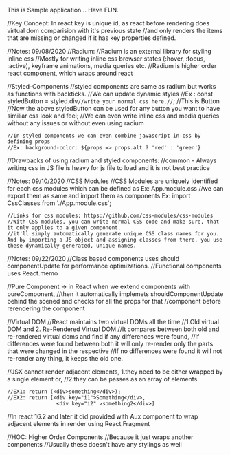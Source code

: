 This is Sample application... Have FUN.

//Key Concept: In react key is unique id, as react before rendering does virtual dom comparision with it's previous state
    //and only renders the items that are missing or changed if it has key properties defined.

//Notes: 09/08/2020
//Radium: 
    //Radium is an external library for styling inline css
    //Mostly for writing inline css browser states (:hover, :focus, :active), keyframe animations, media queries etc.
    //Radium is higher order react component, which wraps around react

//Styled-Components
    //styled components are same as radium but works as functions with backticks.
    //We can update dynamic styles
    //Ex : const styledButton = styled.div`//write your normal css here.//`;
    //<styleButton>This is Button</styledButton>
    //Now the above styledButton can be used for any button you want to have similiar css look and feel;
    //We can even write inline css and media queries without any issues or without even using radium
    
    //In styled components we can even combine javascript in css by defining props
    //Ex: background-color: ${props => props.alt ? 'red' : 'green'}

//Drawbacks of using radium and styled components:
    //common - Always writing css in JS file is heavy for js file to load and it is not best practice

//Notes: 09/10/2020
//CSS Modules
    //CSS Modules are uniquely identified for each css modules which can be defined as Ex: App.module.css
    //we can export them as same and import them as components Ex: import CssClasses from './App.module.css';

    //Links for css modules: https://github.com/css-modules/css-modules
    //With CSS modules, you can write normal CSS code and make sure, that it only applies to a given component.
    //it'll simply automatically generate unique CSS class names for you. And by importing a JS object and assigning classes from there, you use these dynamically generated, unique names.


//Notes: 09/22/2020
//Class based components uses should componentUpdate for performance optimizations.
//Functional components uses React.memo

//Pure Component -> in React when we extend components with pureComponent,
    //then it automatically implemets shouldComponentUpdate behind the scened and checks for all the props for that
    //component before rerendering the component

//Virtual DOM
    //React maintains two virtual DOMs all the time
    //1.Old virtual DOM and 2. Re-Rendered Virtual DOM
    //It compares between both old and re-rendered virtual doms and find if any differences were found,
    //If differences were found between both it will only re-render only the parts that were changed in the respective
    //If no differences were found it will not re-render any thing, it keeps the old one.

//JSX cannot render adjacent elements, 1.they need to be either wrapped by a single element or, 
    //2.they can be passes as an array of elements

    //EX1: return (<div>something</div>);
    //EX2: return [<div key="i1">Something</div>,
                    <div key="i2" >something2</div>]

//In react 16.2 and later it did provided with Aux component to wrap adjacent elements in render using React.Fragment


//HOC: Higher Order Components
    //Because it just wraps another components
    //Usually these doesn't have any stylings as well 
